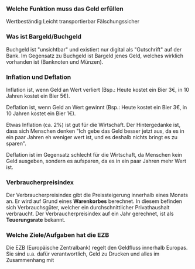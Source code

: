 ### Welche Funktion muss das Geld erfüllen
Wertbeständig
Leicht transportierbar
Fälschungssicher

### Was ist Bargeld/Buchgeld
Buchgeld ist "unsichtbar" und existiert nur digital als "Gutschrift" auf der Bank.
Im Gegensatz zu Buchgeld ist Bargeld jenes Geld, welches wirklich vorhanden ist (Banknoten und Münzen).

### Inflation und Deflation
Inflation ist, wenn Geld an Wert verliert (Bsp.: Heute kostet ein Bier 3€, in 10 Jahren kostet ein Bier 5€).

Deflation ist, wenn Geld an Wert gewinnt (Bsp.: Heute kostet ein Bier 3€, in 10 Jahren kostet ein Bier 1€).

Etwas Inflation (ca. 2%) ist gut für die Wirtschaft. Der Hintergedanke ist, dass sich Menschen denken "Ich gebe das Geld besser jetzt aus, da es in ein paar Jahren eh weniger wert ist, und es deshalb nichts bringt es zu sparen".

Deflation ist im Gegensatz schlecht für die Wirtschaft, da Menschen kein Geld ausgeben, sondern es aufsparen, da es in ein paar Jahren mehr Wert ist.

### Verbraucherpreisindex
Der Verbraucherpreisindex gibt die Preissteigerung innerhalb eines Monats an. Er wird auf Grund eines **Warenkorbes** berechnet. In diesem befinden sich Verbrauchsgüter, welcher ein durchschnittlicher Privathaushalt verbraucht.
Der Verbraucherpreisindex auf ein Jahr gerechnet, ist als **Teuerungsrate** bekannt.

### Welche Ziele/Aufgaben hat die EZB
Die EZB (Europäische Zentralbank) regelt den Geldfluss innerhalb Europas.
Sie sind u.a. dafür verantwortlich, Geld zu Drucken und alles im Zusammenhang mit 

